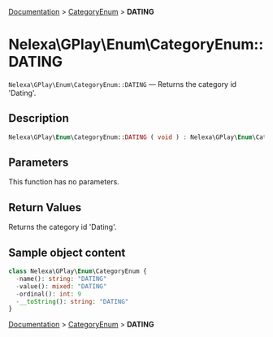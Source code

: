 [Documentation](../../README.md) > [CategoryEnum](README.md) > **DATING**

# Nelexa\GPlay\Enum\CategoryEnum::DATING
`Nelexa\GPlay\Enum\CategoryEnum::DATING` — Returns the category id 'Dating'.

## Description
```php
Nelexa\GPlay\Enum\CategoryEnum::DATING ( void ) : Nelexa\GPlay\Enum\CategoryEnum
```

## Parameters
This function has no parameters.

## Return Values
Returns the category id 'Dating'.

## Sample object content
```php
class Nelexa\GPlay\Enum\CategoryEnum {
  -name(): string: "DATING"
  -value(): mixed: "DATING"
  -ordinal(): int: 9
  -__toString(): string: "DATING"
}
```

[Documentation](../../README.md) > [CategoryEnum](README.md) > **DATING**
